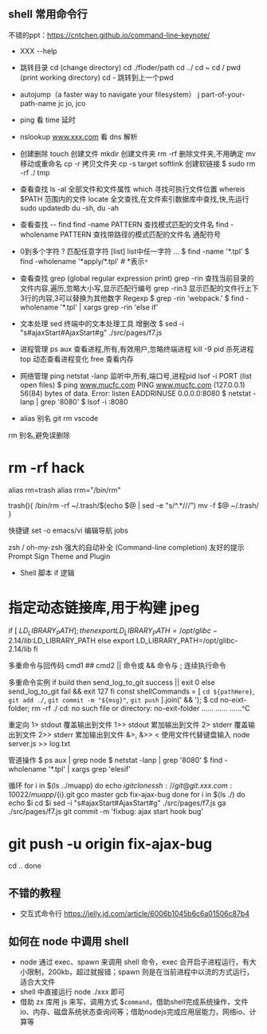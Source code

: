 ## shell 常用命令行
不错的ppt：https://cntchen.github.io/command-line-keynote/

- XXX --help

- 跳转目录
cd (change directory)
cd ./floder/path
cd ../
cd ~
cd /
pwd (print working directory)
cd - 跳转到上一个pwd


- autojump（a faster way to navigate your filesystem）
j part-of-your-path-name
jc
jo, jco

- ping 看 time 延时
- nslookup www.xxx.com 看 dns 解析

- 创建删除
touch 创建文件
mkdir 创建文件夹
rm -rf 删除文件夹,不用确定
mv 移动或重命名
cp -r 拷贝文件夹
cp -s target softlink 创建软链接
$ sudo rm -rf ./ tmp


- 查看查找
ls -al 全部文件和文件属性
which 寻找可执行文件位置
whereis $PATH 范围内的文件
locate 全文查找,在文件索引数据库中查找,快,先运行 sudo updatedb
du -sh, du -ah


- 查看查找 -- find
find -name PATTERN 查找模式匹配的文件名
find -wholename PATTERN 查找带路径的模式匹配的文件名
通配符号
* 0到多个字符
? 匹配任意字符
[list] list中任一字符
...
$ find -name '*.tpl'
$ find -wholename '\*apply/\*.tpl' # \*表示`*`


- 查看查找
grep (global regular expression print)
grep -rin 查找当前目录的文件内容,遍历,忽略大小写,显示匹配行编号
grep -rin3 显示匹配的文件行上下3行的内容,3可以替换为其他数字
Regexp
$ grep -rin 'webpack.'
$ find -wholename '*.tpl' | xargs grep -rin 'else if'

- 文本处理
sed
终端中的文本处理工具
增删改
$ sed -i "s#ajaxStart#AjaxStart#g" ./src/pages/f7.js


- 进程管理
ps aux 查看进程,所有,有效用户,忽略终端进程
kill -9 pid 杀死进程
top 动态查看进程变化
free 查看内存

- 网络管理
ping
netstat -lanp 监听中,所有,端口号,进程pid
lsof -i PORT (list open files)
$ ping www.mucfc.com
PING www.mucfc.com (127.0.0.1) 56(84) bytes of data.
Error: listen EADDRINUSE 0.0.0.0:8080
$ netstat -lanp | grep '8080'
$ lsof -i :8080


- alias 别名
git
rm
vscode


rm 别名,避免误删除
# rm -rf hack
alias rm=trash
alias rrm="/bin/rm"

trash(){
 /bin/rm -rf ~/.trash/$(echo $@ | sed -e "s/^.*\///")
 mv -f $@ ~/.trash/
}


快捷键
set -o emacs/vi
编辑导航
jobs



zsh / oh-my-zsh
强大的自动补全 (Command-line completion)
友好的提示 Prompt Sign
Theme and Plugin



- Shell 脚本
if 逻辑
# 指定动态链接库,用于构建 jpeg
if [ $LD_LIBRARY_PATH ]; then
 export LD_LIBRARY_PATH=/opt/glibc-2.14/lib:$LD_LIBRARY_PATH
else
 export LD_LIBRARY_PATH=/opt/glibc-2.14/lib
fi


多重命令与回传码
cmd1 ## cmd2
|| 命令或
&& 命令与
; 连续执行命令



多重命令实例
if build
then 
  send_log_to_git success || exit 0
else 
  send_log_to_git fail && exit 127
fi
const shellCommands = [
  `cd ${pathHere}`,
  `git add ./`,
  `git commit -m "${msg}"`,
  `git push`
  ].join(' && ');
$ cd no-eixt-folder; rm -rf ./
cd: no such file or directory: no-exit-folder
......
......
......^C



重定向
1> stdout 覆盖输出到文件
1>> stdout 累加输出到文件
2> stderr 覆盖输出到文件
2>> stderr 累加输出到文件
&>, &>>
< 使用文件代替键盘输入
node server.js >> log.txt



管道操作
$ ps aux | grep node
$ netstat -lanp | grep '8080'
$ find -wholename '*.tpl' | xargs grep 'elesif'



循环
for i in $(ls ../muapp)
do
  echo $i
  git clone ssh://git@git.xxx.com:10022/muapp/${i}.git
  gco master
  gcb fix-ajax-bug
done
for i in $(ls ./)
do
  echo $i
  cd $i
  sed -i "s#ajaxStart#AjaxStart#g" ./src/pages/f7.js
  ga ./src/pages/f7.js
  git commit -m 'fixbug: ajax start hook bug'
  # git push -u origin fix-ajax-bug
  cd ..
done

## 不错的教程
- 交互式命令行 https://jelly.jd.com/article/6006b1045b6c6a01506c87b4

## 如何在 node 中调用 shell
- node 通过 exec、spawn 来调用 shell 命令，exec 会开启子进程运行，有大小限制，200kb，超过就报错；spawn 则是在当前进程中以流的方式运行，适合大文件
- shell 中直接运行 node ./xxx 即可
- 借助 zx 库用 js 来写，调用方式 $`command`，借助shell完成系统操作，文件io、内存、磁盘系统状态查询间等；借助nodejs完成应用层能力，网络io、计算等